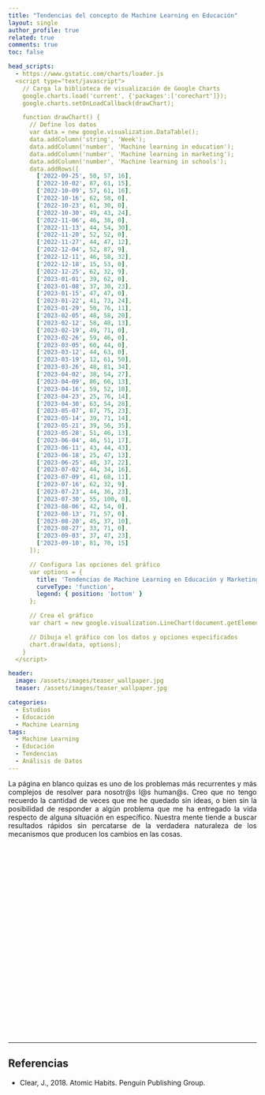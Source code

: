 ```yaml
---
title: "Tendencias del concepto de Machine Learning en Educación"
layout: single
author_profile: true
related: true
comments: true
toc: false

head_scripts:
  - https://www.gstatic.com/charts/loader.js
  <script type="text/javascript">
    // Carga la biblioteca de visualización de Google Charts
    google.charts.load('current', {'packages':['corechart']});
    google.charts.setOnLoadCallback(drawChart);

    function drawChart() {
      // Define los datos
      var data = new google.visualization.DataTable();
      data.addColumn('string', 'Week');
      data.addColumn('number', 'Machine learning in education');
      data.addColumn('number', 'Machine learning in marketing');
      data.addColumn('number', 'Machine learning in schools');
      data.addRows([
        ['2022-09-25', 50, 57, 16],
        ['2022-10-02', 87, 61, 15],
        ['2022-10-09', 57, 61, 16],
        ['2022-10-16', 62, 58, 0],
        ['2022-10-23', 61, 30, 0],
        ['2022-10-30', 49, 43, 24],
        ['2022-11-06', 46, 38, 0],
        ['2022-11-13', 44, 54, 30],
        ['2022-11-20', 52, 52, 0],
        ['2022-11-27', 44, 47, 12],
        ['2022-12-04', 52, 87, 9],
        ['2022-12-11', 46, 58, 32],
        ['2022-12-18', 15, 53, 0],
        ['2022-12-25', 62, 32, 9],
        ['2023-01-01', 39, 62, 0],
        ['2023-01-08', 37, 30, 23],
        ['2023-01-15', 47, 47, 0],
        ['2023-01-22', 41, 73, 24],
        ['2023-01-29', 50, 76, 11],
        ['2023-02-05', 48, 58, 20],
        ['2023-02-12', 58, 48, 13],
        ['2023-02-19', 49, 71, 0],
        ['2023-02-26', 59, 46, 0],
        ['2023-03-05', 60, 44, 0],
        ['2023-03-12', 44, 63, 0],
        ['2023-03-19', 12, 61, 50],
        ['2023-03-26', 48, 81, 34],
        ['2023-04-02', 38, 54, 27],
        ['2023-04-09', 86, 66, 13],
        ['2023-04-16', 59, 52, 18],
        ['2023-04-23', 25, 76, 14],
        ['2023-04-30', 63, 54, 28],
        ['2023-05-07', 87, 75, 23],
        ['2023-05-14', 39, 71, 14],
        ['2023-05-21', 39, 56, 35],
        ['2023-05-28', 51, 46, 13],
        ['2023-06-04', 46, 51, 17],
        ['2023-06-11', 43, 44, 43],
        ['2023-06-18', 25, 47, 13],
        ['2023-06-25', 48, 37, 22],
        ['2023-07-02', 44, 34, 16],
        ['2023-07-09', 41, 68, 11],
        ['2023-07-16', 62, 32, 9],
        ['2023-07-23', 44, 36, 23],
        ['2023-07-30', 55, 100, 0],
        ['2023-08-06', 42, 54, 0],
        ['2023-08-13', 71, 57, 0],
        ['2023-08-20', 45, 37, 10],
        ['2023-08-27', 33, 71, 0],
        ['2023-09-03', 37, 47, 23],
        ['2023-09-10', 81, 70, 15]
      ]);

      // Configura las opciones del gráfico
      var options = {
        title: 'Tendencias de Machine Learning en Educación y Marketing',
        curveType: 'function',
        legend: { position: 'bottom' }
      };

      // Crea el gráfico
      var chart = new google.visualization.LineChart(document.getElementById('chart_div'));

      // Dibuja el gráfico con los datos y opciones especificados
      chart.draw(data, options);
    }
  </script>

header:
  image: /assets/images/teaser_wallpaper.jpg
  teaser: /assets/images/teaser_wallpaper.jpg

categories:
  - Estudios
  - Educación
  - Machine Learning
tags:
  - Machine Learning
  - Educación
  - Tendencias
  - Análisis de Datos
---
```

<div align="justify" markdown="1">
La página en blanco quizas es uno de los problemas más recurrentes y más complejos de resolver para nosotr@s l@s human@s. Creo que no tengo recuerdo la cantidad de veces que me he quedado sin ideas, o bien sin la posibilidad de responder a algún problema que me ha entregado la vida respecto de alguna situación en específico. Nuestra mente tiende a buscar resultados rápidos sin percatarse de la verdadera naturaleza de los mecanismos que producen los cambios en las cosas.
</div>




  <div id="chart_div" style="width: 100%; height: 400px;"></div>


---

## Referencias

- Clear, J., 2018. Atomic Habits. Penguin Publishing Group.



